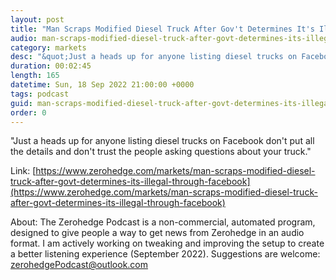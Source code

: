 ```yaml
---
layout: post
title: "Man Scraps Modified Diesel Truck After Gov't Determines It's Illegal Through Facebook Marketplace Listing"
audio: man-scraps-modified-diesel-truck-after-govt-determines-its-illegal-through-facebook-0
category: markets
desc: "&quot;Just a heads up for anyone listing diesel trucks on Facebook don't put all the details and don't trust the people asking questions about your truck.&quot; "
duration: 00:02:45
length: 165
datetime: Sun, 18 Sep 2022 21:00:00 +0000
tags: podcast
guid: man-scraps-modified-diesel-truck-after-govt-determines-its-illegal-through-facebook-0
order: 0
---
```

&quot;Just a heads up for anyone listing diesel trucks on Facebook don't put all the details and don't trust the people asking questions about your truck.&quot; 

Link: [https://www.zerohedge.com/markets/man-scraps-modified-diesel-truck-after-govt-determines-its-illegal-through-facebook](https://www.zerohedge.com/markets/man-scraps-modified-diesel-truck-after-govt-determines-its-illegal-through-facebook)

About: The Zerohedge Podcast is a non-commercial, automated program, designed to give people a way to get news from Zerohedge in an audio format.  I am actively working on tweaking and improving the setup to create a better listening experience (September 2022).  Suggestions are welcome: [zerohedgePodcast@outlook.com](mailto:zerohedgePodcast@outlook.com)